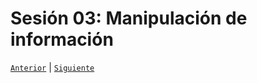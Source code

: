 # Sesión 03: Manipulación de información

[`Anterior`](../Session-02/Readme.md) | [`Siguiente`](../Session-04/Readme.md)